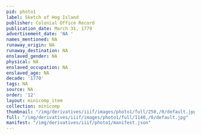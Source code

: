 ```yaml
---
pid: photo1
label: Sketch of Hog Island
publisher: Colonial Office Record
publication_date: March 31, 1779
advertisement_date: 'NA '
names_mentioned: NA
runaway_origin: NA
runaway_destination: NA
enslaved_gender: NA
physical: NA
enslaved_occupation: NA
enslaved_age: NA
decade: '1770'
tags: NA
source: NA
order: '12'
layout: minicomp_item
collection: minicomp
thumbnail: "/img/derivatives/iiif/images/photo1/full/250,/0/default.jpg"
full: "/img/derivatives/iiif/images/photo1/full/1140,/0/default.jpg"
manifest: "/img/derivatives/iiif/photo1/manifest.json"
---
```

